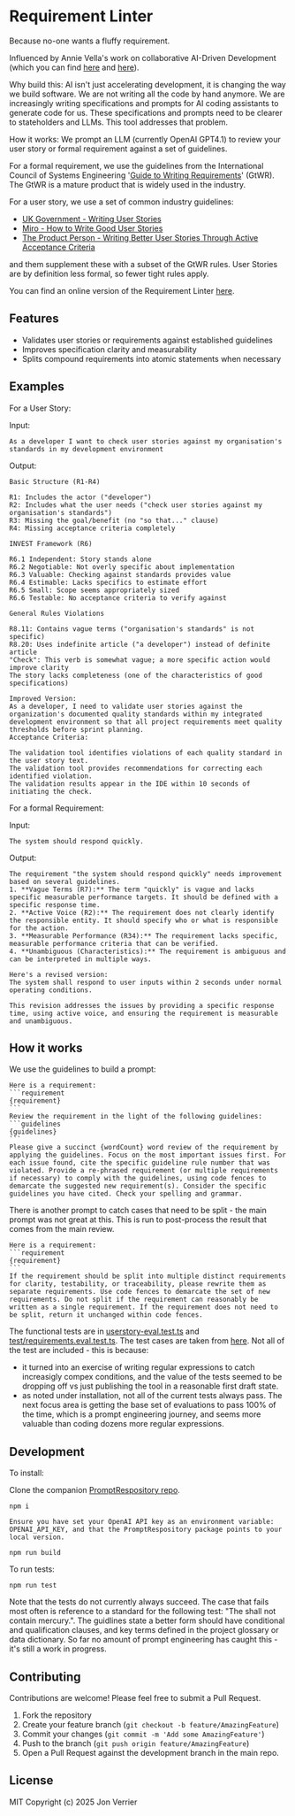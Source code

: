 # Requirement Linter

Because no-one wants a fluffy requirement.

Influenced by Annie Vella's work on collaborative AI-Driven Development (which you can find [here](https://annievella.com/posts/the-sdlc-strikes-back/) and [here](https://dl.acm.org/doi/10.1145/3715003)). 

Why build this:
AI isn't just accelerating development, it is changing the way we build software. We are not writing all the code by hand anymore. We are increasingly writing specifications and prompts for AI coding assistants to generate code for us. These specifications and prompts need to be clearer to stateholders and LLMs. This tool addresses that problem.  

How it works:
We prompt an LLM (currently OpenAI GPT4.1) to review your user story or formal requirement against a set of guidelines. 

For a formal requirement, we use the guidelines from the International Council of Systems Engineering '[Guide to Writing Requirements](https://www.incose.org/docs/default-source/working-groups/requirements-wg/gtwr/incose_rwg_gtwr_v4_040423_final_drafts.pdf)' (GtWR). The GtWR is a mature product that is widely used in the industry.  

For a user story, we use a set of common industry guidelines:
- [UK Government - Writing User Stories](https://www.gov.uk/service-manual/agile-delivery/writing-user-stories)
- [Miro - How to Write Good User Stories](https://miro.com/agile/how-to-write-good-user-story/)
- [The Product Person - Writing Better User Stories Through Active Acceptance Criteria](https://medium.com/theproductperson/writing-better-user-stories-through-active-acceptance-criteria-5615a54e2750)

and them supplement these with a subset of the GtWR rules. User Stories are by definition less formal, so fewer tight rules apply. 

You can find an online version of the Requirement Linter [here](https://nice-wave-0746ea503.6.azurestaticapps.net/index). 

## Features

- Validates user stories or requirements against established guidelines
- Improves specification clarity and measurability
- Splits compound requirements into atomic statements when necessary

## Examples

For a User Story: 

Input:
```plaintext
As a developer I want to check user stories against my organisation's standards in my development environment
```

Output:
```plaintext
Basic Structure (R1-R4)

R1: Includes the actor ("developer")
R2: Includes what the user needs ("check user stories against my organisation's standards")
R3: Missing the goal/benefit (no "so that..." clause)
R4: Missing acceptance criteria completely

INVEST Framework (R6)

R6.1 Independent: Story stands alone
R6.2 Negotiable: Not overly specific about implementation
R6.3 Valuable: Checking against standards provides value
R6.4 Estimable: Lacks specifics to estimate effort
R6.5 Small: Scope seems appropriately sized
R6.6 Testable: No acceptance criteria to verify against

General Rules Violations

R8.11: Contains vague terms ("organisation's standards" is not specific)
R8.20: Uses indefinite article ("a developer") instead of definite article
"Check": This verb is somewhat vague; a more specific action would improve clarity
The story lacks completeness (one of the characteristics of good specifications)

Improved Version:
As a developer, I need to validate user stories against the organization's documented quality standards within my integrated development environment so that all project requirements meet quality thresholds before sprint planning.
Acceptance Criteria:

The validation tool identifies violations of each quality standard in the user story text.
The validation tool provides recommendations for correcting each identified violation.
The validation results appear in the IDE within 10 seconds of initiating the check.
```

For a formal Requirement:

Input:
```plaintext
The system should respond quickly.
```

Output:
```plaintext
The requirement "the system should respond quickly" needs improvement based on several guidelines.
1. **Vague Terms (R7):** The term "quickly" is vague and lacks specific measurable performance targets. It should be defined with a specific response time.
2. **Active Voice (R2):** The requirement does not clearly identify the responsible entity. It should specify who or what is responsible for the action.
3. **Measurable Performance (R34):** The requirement lacks specific, measurable performance criteria that can be verified.
4. **Unambiguous (Characteristics):** The requirement is ambiguous and can be interpreted in multiple ways.

Here's a revised version:
The system shall respond to user inputs within 2 seconds under normal operating conditions.

This revision addresses the issues by providing a specific response time, using active voice, and ensuring the requirement is measurable and unambiguous.
```

## How it works

We use the guidelines to build a prompt: 
````code
Here is a requirement:
```requirement
{requirement}
```
Review the requirement in the light of the following guidelines:
```guidelines 
{guidelines} 
```
Please give a succinct {wordCount} word review of the requirement by applying the guidelines. Focus on the most important issues first. For each issue found, cite the specific guideline rule number that was violated. Provide a re-phrased requirement (or multiple requirements if necessary) to comply with the guidelines, using code fences to demarcate the suggested new requirement(s). Consider the specific guidelines you have cited. Check your spelling and grammar.
````
There is another prompt to catch cases that need to be split - the main prompt was not great at this. This is run to post-process the result that comes from the main review. 

````code
Here is a requirement:
```requirement
{requirement}
```
If the requirement should be split into multiple distinct requirements for clarity, testability, or traceability, please rewrite them as separate requirements. Use code fences to demarcate the set of new requirements. Do not split if the requirement can reasonably be written as a single requirement. If the requirement does not need to be split, return it unchanged within code fences.
```` 

The functional tests are in [userstory-eval.test.ts](test/userstory-eval.test.ts) and [test/requirements.eval.test.ts](test/requirements.eval.test.ts). The test cases are taken from [here](https://www.incose.org/docs/default-source/working-groups/requirements-wg/shared_gtwr/gtwr_characteristics_section_4_050423.pdf?sfvrsn=9a7548c7_2). Not all of the test are included - this is because:
- it turned into an exercise of writing regular expressions to catch increasigly compex conditions, and the value of the tests seemed to be dropping off vs just publishing the tool in a reasonable first draft state. 
- as noted under installation, not all of the current tests always pass. The next focus area is getting the base set of evaluations to pass 100% of the time, which is a prompt engineering journey, and seems more valuable than coding dozens more regular expressions. 


## Development

To install:

Clone the companion [PromptRespository repo](https://github.com/jonverrier/PromptRespository). 

```plaintext
npm i

Ensure you have set your OpenAI API key as an environment variable: OPENAI_API_KEY, and that the PromptRespository package points to your local version.

npm run build
```
To run tests:
```plaintext
npm run test
```
Note that the tests do not currently always succeed. The case that fails most often is reference to a standard for the following test: "The <SOI> shall not contain mercury.". The guidlines state a better form should have conditional and qualification clauses, and key terms defined in the project glossary or data dictionary. So far no amount of prompt engineering has caught this - it's still a work in progress.  


## Contributing

Contributions are welcome! Please feel free to submit a Pull Request.

1. Fork the repository
2. Create your feature branch (`git checkout -b feature/AmazingFeature`)
3. Commit your changes (`git commit -m 'Add some AmazingFeature'`)
4. Push to the branch (`git push origin feature/AmazingFeature`)
5. Open a Pull Request against the development branch in the main repo. 

## License

MIT
Copyright (c) 2025 Jon Verrier